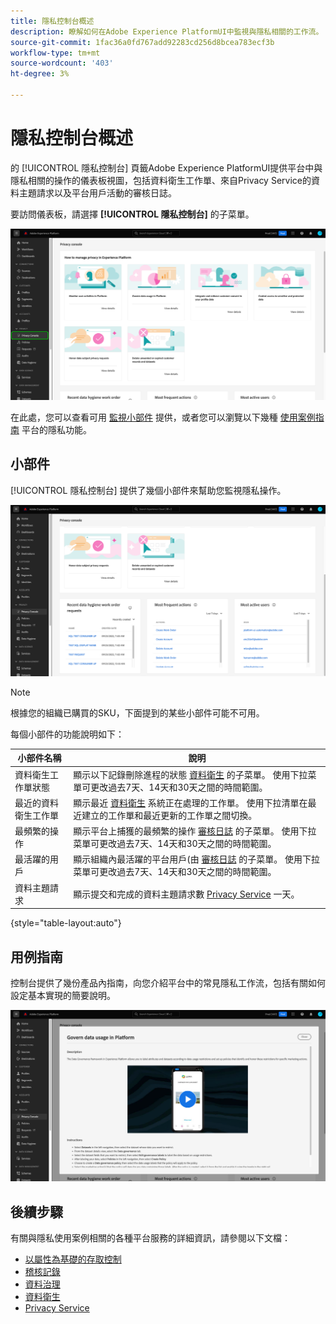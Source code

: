 ```yaml
---
title: 隱私控制台概述
description: 瞭解如何在Adobe Experience PlatformUI中監視與隱私相關的工作流。
source-git-commit: 1fac36a0fd767add92283cd256d8bcea783ecf3b
workflow-type: tm+mt
source-wordcount: '403'
ht-degree: 3%

---
```


# 隱私控制台概述

的 [!UICONTROL 隱私控制台] 頁籤Adobe Experience PlatformUI提供平台中與隱私相關的操作的儀表板視圖，包括資料衛生工作單、來自Privacy Service的資料主題請求以及平台用戶活動的審核日誌。

要訪問儀表板，請選擇 **[!UICONTROL 隱私控制台]** 的子菜單。

![影像顯示 [!UICONTROL 隱私控制台] 在平台UI中的左導航中選擇](../images/governance-privacy-security/privacy-console/left-nav.png)

在此處，您可以查看可用 [監視小部件](#widgets) 提供，或者您可以瀏覽以下幾種 [使用案例指南](#use-case-guides) 平台的隱私功能。

## 小部件

[!UICONTROL 隱私控制台] 提供了幾個小部件來幫助您監視隱私操作。

![影像顯示 [!UICONTROL 隱私控制台] 在平台UI中的左導航中選擇](../images/governance-privacy-security/privacy-console/widgets.png)

>[!NOTE]
>
>根據您的組織已購買的SKU，下面提到的某些小部件可能不可用。

每個小部件的功能說明如下：

| 小部件名稱 | 說明 |
| --- | --- |
| 資料衛生工作單狀態 | 顯示以下記錄刪除進程的狀態 [資料衛生](../../hygiene/home.md) 的子菜單。 使用下拉菜單可更改過去7天、14天和30天之間的時間範圍。 |
| 最近的資料衛生工作單 | 顯示最近 [資料衛生](../../hygiene/home.md) 系統正在處理的工作單。 使用下拉清單在最近建立的工作單和最近更新的工作單之間切換。 |
| 最頻繁的操作 | 顯示平台上捕獲的最頻繁的操作 [審核日誌](./audit-logs/overview.md) 的子菜單。 使用下拉菜單可更改過去7天、14天和30天之間的時間範圍。 |
| 最活躍的用戶 | 顯示組織內最活躍的平台用戶(由 [審核日誌](./audit-logs/overview.md) 的子菜單。 使用下拉菜單可更改過去7天、14天和30天之間的時間範圍。 |
| 資料主題請求 | 顯示提交和完成的資料主題請求數 [Privacy Service](../../privacy-service/home.md) 一天。 |

{style="table-layout:auto"}

## 用例指南

控制台提供了幾份產品內指南，向您介紹平台中的常見隱私工作流，包括有關如何設定基本實現的簡要說明。

![影像顯示 [!UICONTROL 隱私控制台] 在平台UI中的左導航中選擇](../images/governance-privacy-security/privacy-console/use-case-guide.png)

## 後續步驟

有關與隱私使用案例相關的各種平台服務的詳細資訊，請參閱以下文檔：

* [以屬性為基礎的存取控制](../../access-control/abac/overview.md)
* [稽核記錄](./audit-logs/overview.md)
* [資料治理](../../data-governance/home.md)
* [資料衛生](../../hygiene/home.md)
* [Privacy Service](../../privacy-service/home.md)
